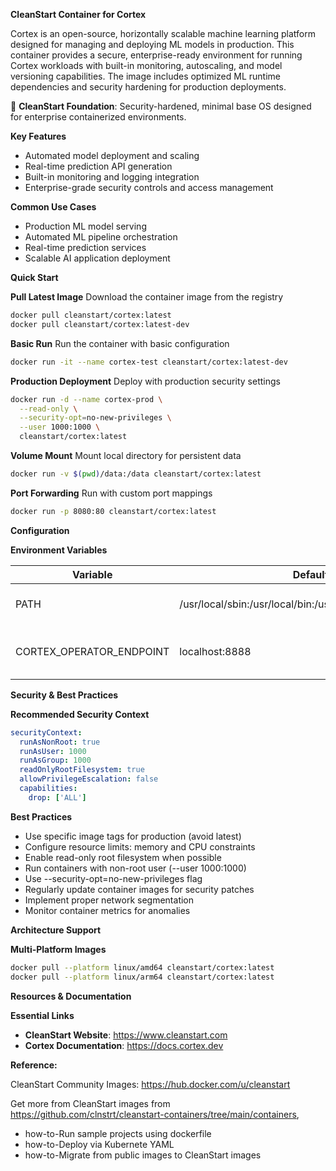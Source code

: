 **CleanStart Container for Cortex**

Cortex is an open-source, horizontally scalable machine learning platform designed for managing and deploying ML models in production. This container provides a secure, enterprise-ready environment for running Cortex workloads with built-in monitoring, autoscaling, and model versioning capabilities. The image includes optimized ML runtime dependencies and security hardening for production deployments.

📌 **CleanStart Foundation**: Security-hardened, minimal base OS designed for enterprise containerized environments.

**Key Features**
* Automated model deployment and scaling
* Real-time prediction API generation
* Built-in monitoring and logging integration
* Enterprise-grade security controls and access management

**Common Use Cases**
* Production ML model serving
* Automated ML pipeline orchestration
* Real-time prediction services
* Scalable AI application deployment

**Quick Start**

**Pull Latest Image**
Download the container image from the registry

```bash
docker pull cleanstart/cortex:latest
docker pull cleanstart/cortex:latest-dev
```

**Basic Run**
Run the container with basic configuration

```bash
docker run -it --name cortex-test cleanstart/cortex:latest-dev
```

**Production Deployment**
Deploy with production security settings

```bash
docker run -d --name cortex-prod \
  --read-only \
  --security-opt=no-new-privileges \
  --user 1000:1000 \
  cleanstart/cortex:latest
```

**Volume Mount**
Mount local directory for persistent data

```bash
docker run -v $(pwd)/data:/data cleanstart/cortex:latest
```

**Port Forwarding**
Run with custom port mappings

```bash
docker run -p 8080:80 cleanstart/cortex:latest
```

**Configuration**

**Environment Variables**

| Variable | Default | Description |
|----------|---------|-------------|
| PATH | /usr/local/sbin:/usr/local/bin:/usr/sbin:/usr/bin:/sbin:/bin | System PATH configuration |
| CORTEX_OPERATOR_ENDPOINT | localhost:8888 | Endpoint for the Cortex operator service |

**Security & Best Practices**

**Recommended Security Context**

```yaml
securityContext:
  runAsNonRoot: true
  runAsUser: 1000
  runAsGroup: 1000
  readOnlyRootFilesystem: true
  allowPrivilegeEscalation: false
  capabilities:
    drop: ['ALL']
```

**Best Practices**
* Use specific image tags for production (avoid latest)
* Configure resource limits: memory and CPU constraints
* Enable read-only root filesystem when possible
* Run containers with non-root user (--user 1000:1000)
* Use --security-opt=no-new-privileges flag
* Regularly update container images for security patches
* Implement proper network segmentation
* Monitor container metrics for anomalies

**Architecture Support**

**Multi-Platform Images**

```bash
docker pull --platform linux/amd64 cleanstart/cortex:latest
docker pull --platform linux/arm64 cleanstart/cortex:latest
```

**Resources & Documentation**

**Essential Links**
* **CleanStart Website**: https://www.cleanstart.com
* **Cortex Documentation**: https://docs.cortex.dev

**Reference:**

CleanStart Community Images: https://hub.docker.com/u/cleanstart 

Get more from CleanStart images from https://github.com/clnstrt/cleanstart-containers/tree/main/containers⁠, 

  -  how-to-Run sample projects using dockerfile 
  -  how-to-Deploy via Kubernete YAML 
  -  how-to-Migrate from public images to CleanStart images

